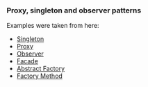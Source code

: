 ### Proxy, singleton and observer patterns
Examples were taken from here:
- [Singleton]
- [Proxy]
- [Observer]
- [Facade]
- [Abstract Factory]
- [Factory Method]

[Singleton]: https://www.baeldung.com/java-singleton

[Proxy]: https://www.baeldung.com/java-proxy-pattern

[Observer]: https://www.baeldung.com/java-observer-pattern

[Facade]: https://www.baeldung.com/java-facade-pattern

[Abstract Factory]: https://www.baeldung.com/java-abstract-factory-pattern

[Factory Method]: https://www.baeldung.com/creational-design-patterns#factory-method

[Factory Method]: [https://www.baeldung.com/creational-design-patterns#factory-method]